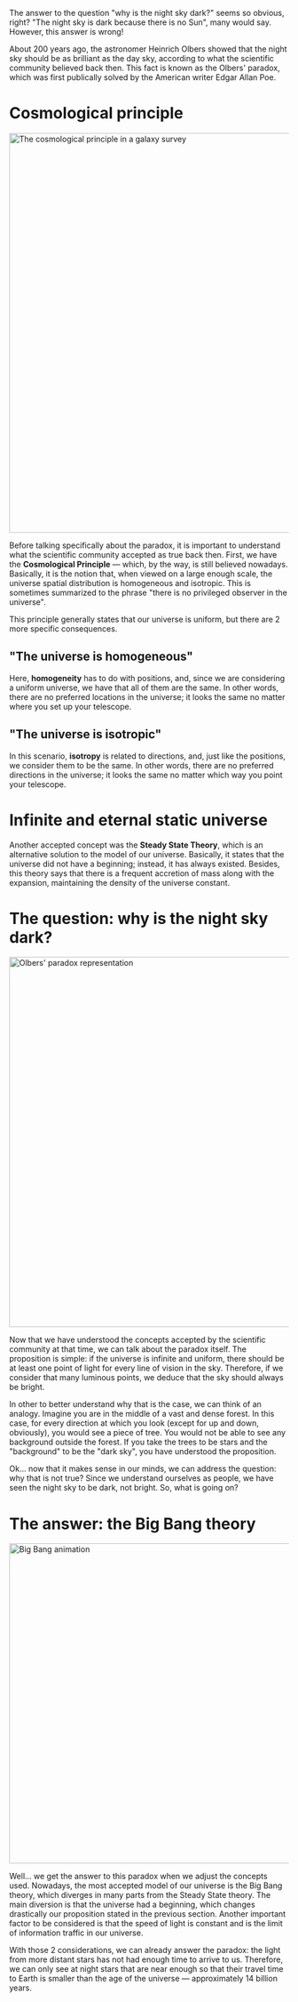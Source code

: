 The answer to the question "why is the night sky dark?" seems so obvious, right? "The night sky is dark because there is no Sun", many would say. However, this answer is wrong!

About 200 years ago, the astronomer Heinrich Olbers showed that the night sky should be as brilliant as the day sky, according to what the scientific community believed back then. This fact is known as the Olbers' paradox, which was first publically solved by the American writer Edgar Allan Poe.

<HorizontalAd />

# Cosmological principle

<Img url='https://api.stemguy.club/uploads/cosmological-principle.jpg-e5111bb87039f92cc18666be79753dce.png' alt='The cosmological principle in a galaxy survey' credit='by NASA' creditLink='https://wmap.gsfc.nasa.gov/universe/bb_theory.html' width=999 height=719 />

Before talking specifically about the paradox, it is important to understand what the scientific community accepted as true back then. First, we have the **Cosmological Principle** — which, by the way, is still believed nowadays. Basically, it is the notion that, when viewed on a large enough scale, the universe spatial distribution is homogeneous and isotropic. This is sometimes summarized to the phrase "there is no privileged observer in the universe".

This principle generally states that our universe is uniform, but there are 2 more specific consequences.

## "The universe is homogeneous"

Here, **homogeneity** has to do with positions, and, since we are considering a uniform universe, we have that all of them are the same. In other words, there are no preferred locations in the universe; it looks the same no matter where you set up your telescope.

## "The universe is isotropic"

In this scenario, **isotropy** is related to directions, and, just like the positions, we consider them to be the same. In other words, there are no preferred directions in the universe; it looks the same no matter which way you point your telescope.

<HorizontalAd />

# Infinite and eternal static universe

Another accepted concept was the **Steady State Theory**, which is an alternative solution to the model of our universe. Basically, it states that the universe did not have a beginning; instead, it has always existed. Besides, this theory says that there is a frequent accretion of mass along with the expansion, maintaining the density of the universe constant.

<HorizontalAd />

# The question: why is the night sky dark?

<Img url='https://api.stemguy.club/uploads/olbers-paradox.png-61061d418341f4d71707befb10f8d808.png' alt="Olbers' paradox representation" credit='Image designed using element from Wikimedia Commons' creditLink="https://commons.wikimedia.org/wiki/File:Olbers'_Paradox.svg" width=1000 height=666 />

Now that we have understood the concepts accepted by the scientific community at that time, we can talk about the paradox itself. The proposition is simple: if the universe is infinite and uniform, there should be at least one point of light for every line of vision in the sky. Therefore, if we consider that many luminous points, we deduce that the sky should always be bright.

In other to better understand why that is the case, we can think of an analogy. Imagine you are in the middle of a vast and dense forest. In this case, for every direction at which you look (except for up and down, obviously), you would see a piece of tree. You would not be able to see any background outside the forest. If you take the trees to be stars and the "background" to be the "dark sky", you have understood the proposition.

Ok... now that it makes sense in our minds, we can address the question: why that is not true? Since we understand ourselves as people, we have seen the night sky to be dark, not bright. So, what is going on?

<HorizontalAd />

# The answer: the Big Bang theory

<Img url='https://api.stemguy.club/uploads/big-bang.jpg-b15a21de6e5d1d432562209d7f1c8364.png' alt='Big Bang animation' credit="by NASA's Goddard Media Studios" creditLink='https://svs.gsfc.nasa.gov/12656' width=1024 height=576 />

Well... we get the answer to this paradox when we adjust the concepts used. Nowadays, the most accepted model of our universe is the Big Bang theory, which diverges in many parts from the Steady State theory. The main diversion is that the universe had a beginning, which changes drastically our proposition stated in the previous section. Another important factor to be considered is that the speed of light is constant and is the limit of information traffic in our universe.

With those 2 considerations, we can already answer the paradox: the light from more distant stars has not had enough time to arrive to us. Therefore, we can only see at night stars that are near enough so that their travel time to Earth is smaller than the age of the universe — approximately 14 billion years.